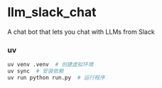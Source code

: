 # llm_slack_chat
A chat bot that lets you chat with LLMs from Slack

### uv

```bash
uv venv .venv  # 创建虚拟环境
uv sync  # 安装依赖
uv run python run.py  # 运行程序
```


